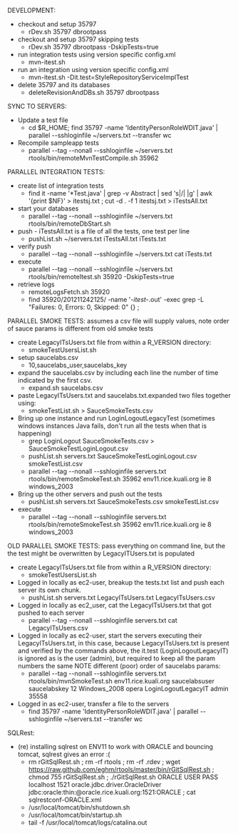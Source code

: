DEVELOPMENT:
* checkout and setup 35797
    * rDev.sh 35797 dbrootpass
* checkout and setup 35797 skipping tests
    * rDev.sh 35797 dbrootpass -DskipTests=true
* run integration tests using version specific config.xml
    * mvn-itest.sh 
* run an integration using version specific config.xml
    * mvn-itest.sh -Dit.test=StyleRepositoryServiceImplTest
* delete 35797 and its databases
    * deleteRevisionAndDBs.sh 35797 dbrootpass


SYNC TO SERVERS:
* Update a test file
    * cd $R_HOME; find 35797 -name 'IdentityPersonRoleWDIT.java' | parallel --sshloginfile ~/servers.txt --transfer wc
* Recompile sampleapp tests
    * parallel --tag --nonall --sshloginfile ~/servers.txt rtools/bin/remoteMvnTestCompile.sh 35962


PARALLEL INTEGRATION TESTS:
* create list of integration tests
    * find it -name '*Test.java' | grep -v Abstract | sed 's|/| |g' | awk '{print $NF}' > itestsj.txt ; cut -d . -f 1 itestsj.txt > iTestsAll.txt
* start your databases
    * parallel --tag --nonall --sshloginfile ~/servers.txt rtools/bin/remoteDbStart.sh
* push - iTestsAll.txt is a file of all the tests, one test per line
    * pushList.sh ~/servers.txt iTestsAll.txt iTests.txt
* verify push
    * parallel --tag --nonall --sshloginfile ~/servers.txt  cat iTests.txt
* execute
    * parallel --tag --nonall --sshloginfile ~/servers.txt rtools/bin/remoteItest.sh 35920 -DskipTests=true
* retrieve logs
    * remoteLogsFetch.sh 35920
    * find 35920/201211242125/ -name '*-itest-*.out' -exec grep -L "Failures: 0, Errors: 0, Skipped: 0" {} \;

PARALLEL SMOKE TESTS: assumes a csv file will supply values, note order of sauce params is different from old smoke tests
* create LegacyITsUsers.txt file from within a R_VERSION directory:
    * smokeTestUsersList.sh
* setup saucelabs.csv
   * 10,saucelabs_user,saucelabs_key
* expand the saucelabs.csv by including each line the number of time indicated by the first csv.
   * expand.sh saucelabs.csv
* paste LegacyITsUsers.txt and saucelabs.txt.expanded two files together using:
   * smokeTestList.sh > SauceSmokeTests.csv
* Bring up one instance and run LoginLogoutLegacyTest (sometimes windows instances Java fails, don't run all the tests when that is happening)
   * grep LoginLogout SauceSmokeTests.csv > SauceSmokeTestLoginLogout.csv
   * pushList.sh servers.txt SauceSmokeTestLoginLogout.csv smokeTestList.csv
   * parallel --tag --nonall --sshloginfile servers.txt rtools/bin/remoteSmokeTest.sh 35962 env11.rice.kuali.org ie 8 windows_2003
* Bring up the other servers and push out the tests
   * pushList.sh servers.txt SauceSmokeTests.csv smokeTestList.csv
* execute
   * parallel --tag --nonall --sshloginfile servers.txt rtools/bin/remoteSmokeTest.sh 35962 env11.rice.kuali.org ie 8 windows_2003


OLD PARALLEL SMOKE TESTS: pass everything on command line, but the the test might be overwritten by LegacyITUsers.txt is populated
* create LegacyITsUsers.txt file from within a R_VERSION directory:
    * smokeTestUsersList.sh
* Logged in locally as ec2-user, breakup the tests.txt list and push each server its own chunk. 
   * pushList.sh servers.txt LegacyITsUsers.txt LegacyITsUsers.csv
* Logged in locally as ec2_user, cat the LegacyITsUsers.txt that got pushed to each server
    * parallel --tag --nonall --sshloginfile servers.txt  cat LegacyITsUsers.csv
* Logged in locally as ec2-user, start the servers executing their LegacyITsUsers.txt, in this case, because LegacyITsUsers.txt is present and verified by the commands above, the it.test (LoginLogoutLegacyIT) is ignored as is the user (admin), but required to keep all the param numbers the same NOTE different (poor) order of saucelabs params:
    * parallel --tag --nonall --sshloginfile servers.txt rtools/bin/mvnSmokeTest.sh env11.rice.kuali.org saucelabsuser saucelabskey 12 Windows_2008 opera LoginLogoutLegacyIT admin 35558
* Logged in as ec2-user, transfer a file to the servers
    * find 35797 -name 'IdentityPersonRoleWDIT.java' | parallel --sshloginfile ~/servers.txt --transfer wc


SQLRest:
* (re) installing sqlrest on ENV11 to work with ORACLE and bouncing tomcat, sqlrest gives an error :(
    * rm rGitSqlRest.sh ; rm -rf rtools ; rm -rf .rdev ; wget https://raw.github.com/eghm/rtools/master/bin/rGitSqlRest.sh ; chmod 755 rGitSqlRest.sh ; ./rGitSqlRest.sh ORACLE USER PASS localhost 1521 oracle.jdbc.driver.OracleDriver jdbc:oracle:thin:@oracle.rice.kuali.org:1521:ORACLE ; cat sqlrestconf-ORACLE.xml
    * /usr/local/tomcat/bin/shutdown.sh
    * /usr/local/tomcat/bin/startup.sh
    * tail -f /usr/local/tomcat/logs/catalina.out

